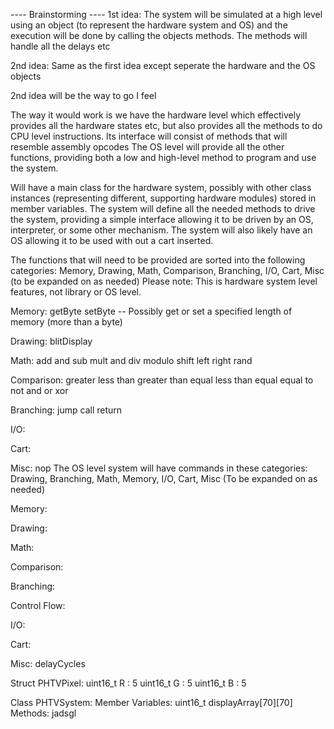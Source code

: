 ---- Brainstorming ----
1st idea:
    The system will be simulated at a high level using an object (to represent the hardware system and OS)
    and the execution will be done by calling the objects methods. The methods will handle all the delays etc

2nd idea:
    Same as the first idea except seperate the hardware and the OS objects
    

2nd idea will be the way to go I feel

The way it would work is we have the hardware level which effectively provides all the hardware states etc,
but also provides all the methods to do CPU level instructions. Its interface will consist of methods that
will resemble assembly opcodes
The OS level will provide all the other functions, providing both a low and high-level method to program
and use the system.

Will have a main class for the hardware system, possibly with other class instances (representing different, supporting hardware modules) stored in member variables.
The system will define all the needed methods to drive the system, providing a simple interface allowing it to be driven by an OS, interpreter, or some other mechanism.
The system will also likely have an OS allowing it to be used with out a cart inserted.

The functions that will need to be provided are sorted into the following categories:
Memory, Drawing, Math, Comparison, Branching, I/O, Cart, Misc (to be expanded on as needed)
Please note: This is hardware system level features, not library or OS level.

Memory:
    getByte
    setByte
    -- Possibly get or set a specified length of memory (more than a byte)

Drawing:
    blitDisplay
    
Math:
    add and sub
    mult and div
    modulo
    shift left right
    rand

Comparison:
    greater less than
    greater than equal
    less than equal
    equal to
    not and or xor

Branching:
    jump
    call
    return

I/O:
    

Cart:
    

Misc:
    nop
The OS level system will have commands in these categories:
Drawing, Branching, Math, Memory, I/O, Cart, Misc (To be expanded on as needed)

Memory:
    

Drawing:
    
    
Math:


Comparison:
    

Branching:


Control Flow:


I/O:
    

Cart:
    

Misc:
    delayCycles


Struct PHTVPixel:
    uint16_t R : 5
    uint16_t G : 5
    uint16_t B : 5

Class PHTVSystem:
    Member Variables:
        uint16_t displayArray[70][70]
    Methods:
        jadsgl
